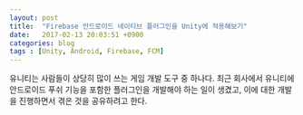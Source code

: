 ```yaml
---
layout: post
title:  "Firebase 안드로이드 네이티브 플러그인을 Unity에 적용해보기"
date:   2017-02-13 20:03:51 +0900
categories: blog
tags : [Unity, Android, Firebase, FCM]
---
```

유니티는 사람들이 상당히 많이 쓰는 게임 개발 도구 중 하나다. 최근 회사에서 유니티에 안드로이드 푸쉬 기능을 포함한 플러그인을 개발해야 하는 일이 생겼고, 이에 대한 개발을 진행하면서 겪은 것을 공유하려고 한다. 
